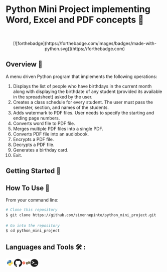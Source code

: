 # Python Mini Project implementing Word, Excel and PDF concepts :page_with_curl:
&nbsp;&nbsp;&nbsp;&nbsp;&nbsp;&nbsp;&nbsp;&nbsp;&nbsp;&nbsp;&nbsp;&nbsp;&nbsp;&nbsp;&nbsp;&nbsp;&nbsp;&nbsp;&nbsp;&nbsp;&nbsp;&nbsp;&nbsp;&nbsp;&nbsp;&nbsp;&nbsp;&nbsp;&nbsp;&nbsp;

<div align="center">
[![forthebadge](https://forthebadge.com/images/badges/made-with-python.svg)](https://forthebadge.com)
</div>

## Overview :memo:

A menu driven Python program that implements the following operations:

1)  Displays the list of people who have birthdays in the current month along with displaying the birthdate of any student (provided its available in the spreadsheet) asked       by the user.
2)  Creates a class schedule for every student. The user must pass the semester, section, and names of the students.
3)  Adds watermark to PDF files. User needs to specify the starting and ending page numbers.
4)  Converts word file to PDF file.
5)  Merges multiple PDF files into a single PDF.
6)  Converts PDF file into an audiobook.
7)  Encrypts a PDF file.
8)  Decrypts a PDF file.
9)  Generates a birthday card.
10) Exit.


## Getting Started 🚀

## How To Use 🔧

From your command line:

```bash
# Clone this repository
$ git clone https://github.com/simonnepinto/python_mini_project.git

# Go into the repository
$ cd python_mini_project
```

## Languages and Tools 🛠️ :

[<img align="left" alt="Python" width="26px" src="https://raw.githubusercontent.com/github/explore/80688e429a7d4ef2fca1e82350fe8e3517d3494d/topics/python/python.png"/>](#)
[<img align="left" alt="GitHub" width="26px" src="https://raw.githubusercontent.com/github/explore/78df643247d429f6cc873026c0622819ad797942/topics/github/github.png" />](#)
[<img align="left" alt="Git" width="26px" src="https://raw.githubusercontent.com/github/explore/80688e429a7d4ef2fca1e82350fe8e3517d3494d/topics/git/git.png" />](#)
[<img align="left" alt="Terminal" width="26px" src="https://raw.githubusercontent.com/github/explore/80688e429a7d4ef2fca1e82350fe8e3517d3494d/topics/terminal/terminal.png" />](#)
<br><br>





